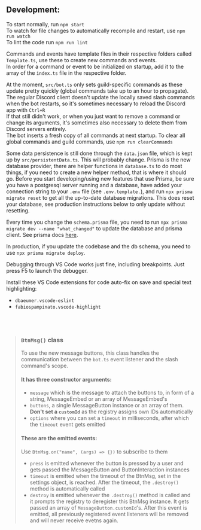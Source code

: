 ## Development:
To start normally, run `npm start`  
To watch for file changes to automatically recompile and restart, use `npm run watch`  
To lint the code run `npm run lint`  
  
Commands and events have template files in their respective folders called `Template.ts`, use these to create new commands and events.  
In order for a command or event to be initialized on startup, add it to the array of the `index.ts` file in the respective folder.  
  
At the moment, `src/bot.ts` only sets guild-specific commands as these update pretty quickly (global commands take up to an hour to propagate).  
The regular Discord client doesn't update the locally saved slash commands when the bot restarts, so it's sometimes necessary to reload the Discord app with `Ctrl+R`  
If that still didn't work, or when you just want to remove a command or change its arguments, it's sometimes also necessary to delete them from Discord servers entirely.  
The bot inserts a fresh copy of all commands at next startup. To clear all global commands and guild commands, use `npm run clearCommands`  

Some data persistence is still done through the `data.json` file, which is kept up by `src/persistentData.ts`. This will probably change. Prisma is the new database provider, there are helper functions in `database.ts` to do most things, if you need to create a new helper method, that is where it should go. Before you start developing/using new features that use Prisma, be sure you have a postgresql server running and a database, have added your connection string to your `.env` file (see `.env.template.`), and run `npx prisma migrate reset` to get all the up-to-date database migrations. This does reset your database, see production instructions below to only update without resetting.

Every time you change the `schema.prisma` file, you need to run `npx prisma migrate dev --name "what_changed"` to update the database and prisma client.
See prisma docs [here](https://www.prisma.io/docs/).

In production, if you update the codebase and the db schema, you need to use `npx prisma migrate deploy`.
<!-- Since I didn't wanna bother with SQL, for now all the persisting data is done through the `data.json` file, which is kept up by `src/persistentData.ts`  
Use the functions `get` and `set` of that file to get and set persistent data.   -->
  
Debugging through VS Code works just fine, including breakpoints. Just press F5 to launch the debugger.  
  
Install these VS Code extensions for code auto-fix on save and special text highlighting:  
- `dbaeumer.vscode-eslint`
- `fabiospampinato.vscode-highlight`

<!-- mr bot invite: https://discord.com/oauth2/authorize?client_id=962824817038471178&permissions=8&scope=bot%20applications.commands -->

<br><br>

> ### `BtnMsg()` class
> To use the new message buttons, this class handles the communication between the `bot.ts` event listener and the slash command's scope.  
>   
> #### It has three constructor arguments:
> - `message` which is the message to attach the buttons to, in form of a string, MessageEmbed or an array of MessageEmbed's  
> - `buttons`, a single MessageButton instance or an array of them. **Don't set a `customId`** as the registry assigns own IDs automatically  
> - `options` where you can set a `timeout` in milliseconds, after which the `timeout` event gets emitted  
>   
> #### These are the emitted events:
> Use `BtnMsg.on("name", (args) => {})` to subscribe to them
> - `press` is emitted whenever the button is pressed by a user and gets passed the MessageButton and ButtonInteraction instances  
> - `timeout` is emitted when the timeout of the BtnMsg, set in the settings object, is reached. After the timeout, the `.destroy()` method is automatically called  
> - `destroy` is emitted whenever the `.destroy()` method is called and it prompts the registry to deregister this BtnMsg instance. It gets passed an array of `MessageButton.customId`'s. After this event is emitted, all previously registered event listeners will be removed and will never receive evetns again.  
